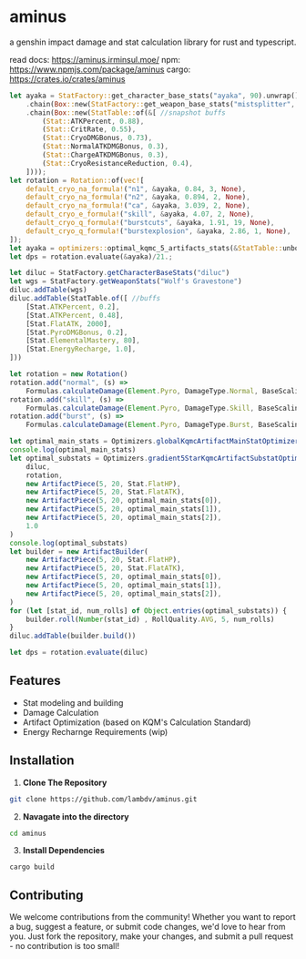 # aminus
a genshin impact damage and stat calculation library for rust and typescript.

read docs: https://aminus.irminsul.moe/
npm: https://www.npmjs.com/package/aminus 
cargo: https://crates.io/crates/aminus

```rust
let ayaka = StatFactory::get_character_base_stats("ayaka", 90).unwrap()
    .chain(Box::new(StatFactory::get_weapon_base_stats("mistsplitter", 90).unwrap()))
    .chain(Box::new(StatTable::of(&[ //snapshot buffs
        (Stat::ATKPercent, 0.88),
        (Stat::CritRate, 0.55),
        (Stat::CryoDMGBonus, 0.73),
        (Stat::NormalATKDMGBonus, 0.3),
        (Stat::ChargeATKDMGBonus, 0.3),
        (Stat::CryoResistanceReduction, 0.4),
    ])));
let rotation = Rotation::of(vec![
    default_cryo_na_formula!("n1", &ayaka, 0.84, 3, None),
    default_cryo_na_formula!("n2", &ayaka, 0.894, 2, None),
    default_cryo_na_formula!("ca", &ayaka, 3.039, 2, None),
    default_cryo_e_formula!("skill", &ayaka, 4.07, 2, None),
    default_cryo_q_formula!("burstcuts", &ayaka, 1.91, 19, None),
    default_cryo_q_formula!("burstexplosion", &ayaka, 2.86, 1, None),
]);
let ayaka = optimizers::optimal_kqmc_5_artifacts_stats(&StatTable::unbox(ayaka), &rotation, 1.40);
let dps = rotation.evaluate(&ayaka)/21.;
```
```typescript
let diluc = StatFactory.getCharacterBaseStats("diluc")
let wgs = StatFactory.getWeaponStats("Wolf's Gravestone")
diluc.addTable(wgs)
diluc.addTable(StatTable.of([ //buffs
    [Stat.ATKPercent, 0.2],
    [Stat.ATKPercent, 0.48],
    [Stat.FlatATK, 2000],
    [Stat.PyroDMGBonus, 0.2],
    [Stat.ElementalMastery, 80],
    [Stat.EnergyRecharge, 1.0],
]))

let rotation = new Rotation()
rotation.add("normal", (s) =>
    Formulas.calculateDamage(Element.Pyro, DamageType.Normal, BaseScaling.ATK, Amplifier.None, 1.0, 1.0, s))
rotation.add("skill", (s) =>
    Formulas.calculateDamage(Element.Pyro, DamageType.Skill, BaseScaling.ATK, Amplifier.None, 1.0, 1.0, s))
rotation.add("burst", (s) =>
    Formulas.calculateDamage(Element.Pyro, DamageType.Burst, BaseScaling.ATK, Amplifier.None, 1.0, 1.0, s))

let optimal_main_stats = Optimizers.globalKqmcArtifactMainStatOptimizer(diluc, rotation)
console.log(optimal_main_stats)
let optimal_substats = Optimizers.gradient5StarKqmcArtifactSubstatOptimizer(
    diluc, 
    rotation, 
    new ArtifactPiece(5, 20, Stat.FlatHP), 
    new ArtifactPiece(5, 20, Stat.FlatATK), 
    new ArtifactPiece(5, 20, optimal_main_stats[0]), 
    new ArtifactPiece(5, 20, optimal_main_stats[1]), 
    new ArtifactPiece(5, 20, optimal_main_stats[2]), 
    1.0
)
console.log(optimal_substats)
let builder = new ArtifactBuilder(
    new ArtifactPiece(5, 20, Stat.FlatHP), 
    new ArtifactPiece(5, 20, Stat.FlatATK), 
    new ArtifactPiece(5, 20, optimal_main_stats[0]), 
    new ArtifactPiece(5, 20, optimal_main_stats[1]), 
    new ArtifactPiece(5, 20, optimal_main_stats[2]), 
)
for (let [stat_id, num_rolls] of Object.entries(optimal_substats)) {
    builder.roll(Number(stat_id) , RollQuality.AVG, 5, num_rolls)
}
diluc.addTable(builder.build())

let dps = rotation.evaluate(diluc)
```

## Features
- Stat modeling and building
- Damage Calculation
- Artifact Optimization (based on KQM's Calculation Standard)
- Energy Recharnge Requirements (wip)


## Installation
 1. **Clone The Repository**
   ```bash
   git clone https://github.com/lambdv/aminus.git 
   ```
 2. **Navagate into the directory**
  ```bash
  cd aminus
  ```
 3. **Install Dependencies**
```
cargo build

```
## Contributing

We welcome contributions from the community! Whether you want to report a bug, suggest a feature, or submit code changes, we'd love to hear from you. Just fork the repository, make your changes, and submit a pull request - no contribution is too small!

